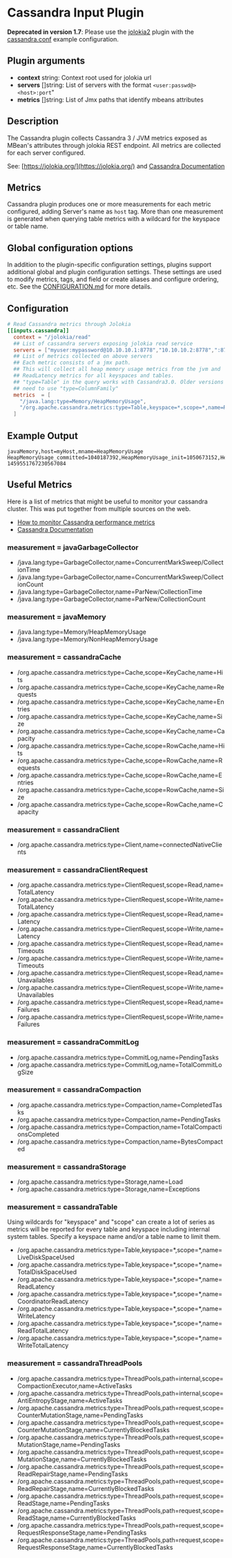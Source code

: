 # Cassandra Input Plugin

**Deprecated in version 1.7**: Please use the [jolokia2](../jolokia2/README.md)
plugin with the [cassandra.conf](../jolokia2/examples/cassandra.conf) example
configuration.

## Plugin arguments

- **context** string: Context root used for jolokia url
- **servers** []string: List of servers with the format `<user:passwd@><host>:port`"
- **metrics** []string: List of Jmx paths that identify mbeans attributes

## Description

The Cassandra plugin collects Cassandra 3 / JVM metrics exposed as MBean's
attributes through jolokia REST endpoint. All metrics are collected for each
server configured.

See: [https://jolokia.org/](https://jolokia.org/) and [Cassandra
Documentation][1]

[1]: http://docs.datastax.com/en/cassandra/3.x/cassandra/operations/monitoringCassandraTOC.html

## Metrics

Cassandra plugin produces one or more measurements for each metric configured,
adding Server's name as `host` tag. More than one measurement is generated when
querying table metrics with a wildcard for the keyspace or table name.

## Global configuration options <!-- @/docs/includes/plugin_config.md -->

In addition to the plugin-specific configuration settings, plugins support
additional global and plugin configuration settings. These settings are used to
modify metrics, tags, and field or create aliases and configure ordering, etc.
See the [CONFIGURATION.md][CONFIGURATION.md] for more details.

[CONFIGURATION.md]: ../../../docs/CONFIGURATION.md#plugins

## Configuration

```toml @sample.conf
# Read Cassandra metrics through Jolokia
[[inputs.cassandra]]
  context = "/jolokia/read"
  ## List of cassandra servers exposing jolokia read service
  servers = ["myuser:mypassword@10.10.10.1:8778","10.10.10.2:8778",":8778"]
  ## List of metrics collected on above servers
  ## Each metric consists of a jmx path.
  ## This will collect all heap memory usage metrics from the jvm and
  ## ReadLatency metrics for all keyspaces and tables.
  ## "type=Table" in the query works with Cassandra3.0. Older versions might
  ## need to use "type=ColumnFamily"
  metrics  = [
    "/java.lang:type=Memory/HeapMemoryUsage",
    "/org.apache.cassandra.metrics:type=Table,keyspace=*,scope=*,name=ReadLatency"
  ]
```

## Example Output

```text
javaMemory,host=myHost,mname=HeapMemoryUsage HeapMemoryUsage_committed=1040187392,HeapMemoryUsage_init=1050673152,HeapMemoryUsage_max=1040187392,HeapMemoryUsage_used=368155000 1459551767230567084
```

## Useful Metrics

Here is a list of metrics that might be useful to monitor your cassandra
cluster. This was put together from multiple sources on the web.

- [How to monitor Cassandra performance metrics](https://www.datadoghq.com/blog/how-to-monitor-cassandra-performance-metrics)
- [Cassandra Documentation](http://docs.datastax.com/en/cassandra/3.x/cassandra/operations/monitoringCassandraTOC.html)

### measurement = javaGarbageCollector

- /java.lang:type=GarbageCollector,name=ConcurrentMarkSweep/CollectionTime
- /java.lang:type=GarbageCollector,name=ConcurrentMarkSweep/CollectionCount
- /java.lang:type=GarbageCollector,name=ParNew/CollectionTime
- /java.lang:type=GarbageCollector,name=ParNew/CollectionCount

### measurement = javaMemory

- /java.lang:type=Memory/HeapMemoryUsage
- /java.lang:type=Memory/NonHeapMemoryUsage

### measurement = cassandraCache

- /org.apache.cassandra.metrics:type=Cache,scope=KeyCache,name=Hits
- /org.apache.cassandra.metrics:type=Cache,scope=KeyCache,name=Requests
- /org.apache.cassandra.metrics:type=Cache,scope=KeyCache,name=Entries
- /org.apache.cassandra.metrics:type=Cache,scope=KeyCache,name=Size
- /org.apache.cassandra.metrics:type=Cache,scope=KeyCache,name=Capacity
- /org.apache.cassandra.metrics:type=Cache,scope=RowCache,name=Hits
- /org.apache.cassandra.metrics:type=Cache,scope=RowCache,name=Requests
- /org.apache.cassandra.metrics:type=Cache,scope=RowCache,name=Entries
- /org.apache.cassandra.metrics:type=Cache,scope=RowCache,name=Size
- /org.apache.cassandra.metrics:type=Cache,scope=RowCache,name=Capacity

### measurement = cassandraClient

- /org.apache.cassandra.metrics:type=Client,name=connectedNativeClients

### measurement = cassandraClientRequest

- /org.apache.cassandra.metrics:type=ClientRequest,scope=Read,name=TotalLatency
- /org.apache.cassandra.metrics:type=ClientRequest,scope=Write,name=TotalLatency
- /org.apache.cassandra.metrics:type=ClientRequest,scope=Read,name=Latency
- /org.apache.cassandra.metrics:type=ClientRequest,scope=Write,name=Latency
- /org.apache.cassandra.metrics:type=ClientRequest,scope=Read,name=Timeouts
- /org.apache.cassandra.metrics:type=ClientRequest,scope=Write,name=Timeouts
- /org.apache.cassandra.metrics:type=ClientRequest,scope=Read,name=Unavailables
- /org.apache.cassandra.metrics:type=ClientRequest,scope=Write,name=Unavailables
- /org.apache.cassandra.metrics:type=ClientRequest,scope=Read,name=Failures
- /org.apache.cassandra.metrics:type=ClientRequest,scope=Write,name=Failures

### measurement = cassandraCommitLog

- /org.apache.cassandra.metrics:type=CommitLog,name=PendingTasks
- /org.apache.cassandra.metrics:type=CommitLog,name=TotalCommitLogSize

### measurement = cassandraCompaction

- /org.apache.cassandra.metrics:type=Compaction,name=CompletedTasks
- /org.apache.cassandra.metrics:type=Compaction,name=PendingTasks
- /org.apache.cassandra.metrics:type=Compaction,name=TotalCompactionsCompleted
- /org.apache.cassandra.metrics:type=Compaction,name=BytesCompacted

### measurement = cassandraStorage

- /org.apache.cassandra.metrics:type=Storage,name=Load
- /org.apache.cassandra.metrics:type=Storage,name=Exceptions

### measurement = cassandraTable

Using wildcards for "keyspace" and "scope" can create a lot of series as metrics
will be reported for every table and keyspace including internal system
tables. Specify a keyspace name and/or a table name to limit them.

- /org.apache.cassandra.metrics:type=Table,keyspace=\*,scope=\*,name=LiveDiskSpaceUsed
- /org.apache.cassandra.metrics:type=Table,keyspace=\*,scope=\*,name=TotalDiskSpaceUsed
- /org.apache.cassandra.metrics:type=Table,keyspace=\*,scope=\*,name=ReadLatency
- /org.apache.cassandra.metrics:type=Table,keyspace=\*,scope=\*,name=CoordinatorReadLatency
- /org.apache.cassandra.metrics:type=Table,keyspace=\*,scope=\*,name=WriteLatency
- /org.apache.cassandra.metrics:type=Table,keyspace=\*,scope=\*,name=ReadTotalLatency
- /org.apache.cassandra.metrics:type=Table,keyspace=\*,scope=\*,name=WriteTotalLatency

### measurement = cassandraThreadPools

- /org.apache.cassandra.metrics:type=ThreadPools,path=internal,scope=CompactionExecutor,name=ActiveTasks
- /org.apache.cassandra.metrics:type=ThreadPools,path=internal,scope=AntiEntropyStage,name=ActiveTasks
- /org.apache.cassandra.metrics:type=ThreadPools,path=request,scope=CounterMutationStage,name=PendingTasks
- /org.apache.cassandra.metrics:type=ThreadPools,path=request,scope=CounterMutationStage,name=CurrentlyBlockedTasks
- /org.apache.cassandra.metrics:type=ThreadPools,path=request,scope=MutationStage,name=PendingTasks
- /org.apache.cassandra.metrics:type=ThreadPools,path=request,scope=MutationStage,name=CurrentlyBlockedTasks
- /org.apache.cassandra.metrics:type=ThreadPools,path=request,scope=ReadRepairStage,name=PendingTasks
- /org.apache.cassandra.metrics:type=ThreadPools,path=request,scope=ReadRepairStage,name=CurrentlyBlockedTasks
- /org.apache.cassandra.metrics:type=ThreadPools,path=request,scope=ReadStage,name=PendingTasks
- /org.apache.cassandra.metrics:type=ThreadPools,path=request,scope=ReadStage,name=CurrentlyBlockedTasks
- /org.apache.cassandra.metrics:type=ThreadPools,path=request,scope=RequestResponseStage,name=PendingTasks
- /org.apache.cassandra.metrics:type=ThreadPools,path=request,scope=RequestResponseStage,name=CurrentlyBlockedTasks
